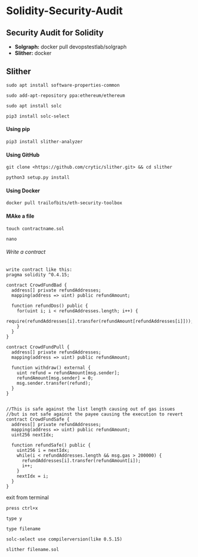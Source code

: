 # Solidity-Security-Audit

## Security Audit for Solidity
- **Solgraph:** docker pull devopstestlab/solgraph
- **Slither:** docker


## Slither 
```
sudo apt install software-properties-common
```

```
sudo add-apt-repository ppa:ethereum/ethereum
```

```
sudo apt install solc
```

```
pip3 install solc-select
```
#### Using pip
```
pip3 install slither-analyzer
```

#### Using GitHub
```
git clone <https://github.com/crytic/slither.git> && cd slither
```
```
python3 setup.py install
```
#### Using Docker
```
docker pull trailofbits/eth-security-toolbox
```
#### MAke a file
```
touch contractname.sol
```
```
nano
```
###### Write a contract
```
write contract like this:
pragma solidity ^0.4.15;

contract CrowdFundBad {
  address[] private refundAddresses;
  mapping(address => uint) public refundAmount;

  function refundDos() public {
    for(uint i; i < refundAddresses.length; i++) {
      require(refundAddresses[i].transfer(refundAmount[refundAddresses[i]]));
    }
  }
}

contract CrowdFundPull {
  address[] private refundAddresses;
  mapping(address => uint) public refundAmount;

  function withdraw() external {
    uint refund = refundAmount[msg.sender];
    refundAmount[msg.sender] = 0;
    msg.sender.transfer(refund);
  }
}


//This is safe against the list length causing out of gas issues
//but is not safe against the payee causing the execution to revert
contract CrowdFundSafe {
  address[] private refundAddresses;
  mapping(address => uint) public refundAmount;
  uint256 nextIdx;
  
  function refundSafe() public {
    uint256 i = nextIdx;
    while(i < refundAddresses.length && msg.gas > 200000) {
      refundAddresses[i].transfer(refundAmount[i]);
      i++;
    }
    nextIdx = i;
  }
}
```
exit from terminal
```
press ctrl+x
```
```
type y
```
```
type filename
```
```
solc-select use compilerversion(like 0.5.15)
```
```
slither filename.sol
```
